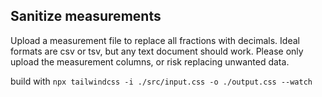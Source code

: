 ## Sanitize measurements

Upload a measurement file to replace all fractions with decimals. Ideal formats are csv or tsv, but any text document should work. Please only upload the measurement columns, or risk replacing unwanted data.

build with 
`npx tailwindcss -i ./src/input.css -o ./output.css --watch`
